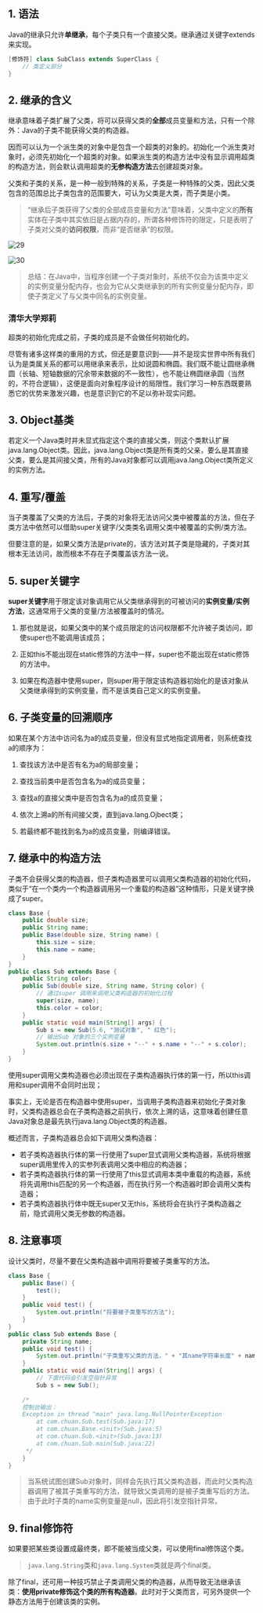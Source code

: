 ## 1. 语法

Java的继承只允许**单继承**，每个子类只有一个直接父类。继承通过关键字extends来实现。

```java
[修饰符] class SubClass extends SuperClass {
    // 类定义部分
}
```

## 2. 继承的含义

继承意味着子类扩展了父类，将可以获得父类的**全部**成员变量和方法，只有一个除外：Java的子类不能获得父类的构造器。

因而可以认为一个派生类的对象中是包含一个超类的对象的。初始化一个派生类对象时，必须先初始化一个超类的对象。如果派生类的构造方法中没有显示调用超类的构造方法，则会默认调用超类的**无参构造方法**去创建超类对象。

父类和子类的关系，是一种一般到特殊的关系，子类是一种特殊的父类，因此父类包含的范围总比子类包含的范围要大，可认为父类是大类，而子类是小类。

> “继承后子类获得了父类的全部成员变量和方法”意味着，父类中定义的**所有**实体在子类中其实依旧是占据内存的，所谓各种修饰符的限定，只是表明了子类对父类的**访问权限**，而非“是否继承”的权限。

![29](https://chua-n.gitee.io/blog-images/notebooks/Java/29.png)

![30](https://chua-n.gitee.io/blog-images/notebooks/Java/30.png)

> 总结：在Java中，当程序创建一个子类对象时，系统不仅会为该类中定义的实例变量分配内存，也会为它从父类继承到的所有实例变量分配内存，即使子类定义了与父类中同名的实例变量。

### 清华大学郑莉

超类的初始化完成之前，子类的成员是不会做任何初始化的。

尽管有诸多这样类的重用的方式，但还是要意识到——并不是现实世界中所有我们认为是类属关系的都可以用继承来表示，比如说圆和椭圆。我们既不能让圆继承椭圆（长轴、短轴数据的冗余带来数据的不一致性），也不能让椭圆继承圆（当然的，不符合逻辑），这便是面向对象程序设计的局限性。我们学习一种东西既要熟悉它的优势来激发兴趣，也是意识到它的不足以弥补现实问题。

## 3. Object基类

若定义一个Java类时并未显式指定这个类的直接父类，则这个类默认扩展java.lang.Object类。因此，java.lang.Object类是所有类的父亲，要么是其直接父类，要么是其间接父类，所有的Java对象都可以调用java.lang.Object类所定义的实例方法。

## 4. 重写/覆盖

当子类覆盖了父类的方法后，子类的对象将无法访问父类中被覆盖的方法，但在子类方法中依然可以借助super关键字/父类类名调用父类中被覆盖的实例/类方法。

但要注意的是，如果父类方法是private的，该方法对其子类是隐藏的，子类对其根本无法访问，故而根本不存在子类覆盖该方法一说。

## 5. super关键字

**super关键字**用于限定该对象调用它从父类继承得到的可被访问的**实例变量/实例方法**，这通常用于父类的变量/方法被覆盖时的情况。

1. 那也就是说，如果父类中的某个成员限定的访问权限都不允许被子类访问，即使super也不能调用该成员；

2. 正如this不能出现在static修饰的方法中一样，super也不能出现在static修饰的方法中。

3. 如果在构造器中使用super，则super用于限定该构造器初始化的是该对象从父类继承得到的实例变量，而不是该类自己定义的实例变量。

## 6. 子类变量的回溯顺序

如果在某个方法中访问名为a的成员变量，但没有显式地指定调用者，则系统查找a的顺序为：

1. 查找该方法中是否有名为a的局部变量；

2. 查找当前类中是否包含名为a的成员变量；

3. 查找a的直接父类中是否包含名为a的成员变量；

4. 依次上溯a的所有间接父类，直到java.lang.Ojbect类；

5. 若最终都不能找到名为a的成员变量，则编译错误。

## 7. 继承中的构造方法

子类不会获得父类的构造器，但子类构造器里可以调用父类构造器的初始化代码，类似于“在一个类内一个构造器调用另一个重载的构造器”这种情形，只是关键字换成了super。

```java
class Base {
    public double size;
    public String name;
    public Base(double size, String name) {
        this.size = size;
        this.name = name;
    }
}
public class Sub extends Base {
    public String color;
    public Sub(double size, String name, String color) {
        // 通过super 调用来调用父类构造器的初始化过程
        super(size, name);
        this.color = color;
    }
    public static void main(String[] args) {
        Sub s = new Sub(5.6, "测试对象", " 红色");
        // 输出Sub 对象的三个实例变量
        System.out.println(s.size + "--" + s.name + "--" + s.color);
    }
}
```

使用super调用父类构造器也必须出现在子类构造器执行体的第一行，所以this调用和super调用不会同时出现；

事实上，无论是否在构造器中使用super，当调用子类构造器来初始化子类对象时，父类构造器总会在子类构造器之前执行，依次上溯的话，这意味着创建任意Java对象总是最先执行java.lang.Object类的构造器。

概述而言，子类构造器总会如下调用父类构造器：

- 若子类构造器执行体的第一行使用了super显式调用父类构造器，系统将根据super调用里传入的实参列表调用父类中相应的构造器；
- 若子类构造器执行体的第一行使用了this显式调用本类中重载的构造器，系统将先调用this匹配的另一个构造器，而在执行另一个构造器时即会调用父类构造器；
- 若子类构造器执行体中既无super又无this，系统将会在执行子类构造器之前，隐式调用父类无参数的构造器。

## 8. 注意事项

设计父类时，尽量不要在父类构造器中调用将要被子类重写的方法。

```java
class Base {
    public Base() {
        test();
    }
    public void test() {
        System.out.println("将要被子类重写的方法");
    }
}
public class Sub extends Base {
    private String name;
    public void test() {
        System.out.println("子类重写父类的方法，" + "其name字符串长度" + name.length());
    }
    public static void main(String[] args) {
        // 下面代码会引发空指针异常
        Sub s = new Sub();
        
    /* 
    控制台输出：
    Exception in thread "main" java.lang.NullPointerException
        at com.chuan.Sub.test(Sub.java:17)
        at com.chuan.Base.<init>(Sub.java:5)
        at com.chuan.Sub.<init>(Sub.java:13)
        at com.chuan.Sub.main(Sub.java:22)
     */
    }
}
```

> 当系统试图创建Sub对象时，同样会先执行其父类构造器，而此时父类构造器调用了被其子类重写的方法，就导致父类调用的是被子类重写后的方法。由于此时子类的name实例变量是null，因此将引发空指针异常。

## 9. final修饰符

如果要把某些类设置成最终类，即不能被当成父类，可以使用final修饰这个类。

> `java.lang.String`类和`java.lang.System`类就是两个final类。

除了final，还可用一种技巧禁止子类调用父类的构造器，从而导致无法继承该类：**使用private修饰这个类的所有构造器**。此时对于父类而言，可另外提供一个静态方法用于创建该类的实例。

